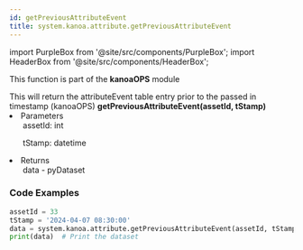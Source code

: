 ```yaml
---
id: getPreviousAttributeEvent
title: system.kanoa.attribute.getPreviousAttributeEvent
---
```


import PurpleBox from '@site/src/components/PurpleBox';
import HeaderBox from '@site/src/components/HeaderBox';

<PurpleBox>This function is part of the <b>kanoaOPS</b> module</PurpleBox>

<HeaderBox header="Description">
  This will return the attributeEvent table entry prior to the passed in timestamp (kanoaOPS)
</HeaderBox>

<HeaderBox header="Syntax">
  <b>getPreviousAttributeEvent(assetId, tStamp)</b>
    <li>Parameters <br />
      <ul>assetId: int</ul>
      <ul>tStamp: datetime</ul>
    </li>
    <li>Returns <br />
      <ul>data - pyDataset</ul>
    </li>

</HeaderBox>

### Code Examples
```python
assetId = 33
tStamp = '2024-04-07 08:30:00'
data = system.kanoa.attribute.getPreviousAttributeEvent(assetId, tStamp)
print(data)  # Print the dataset 
